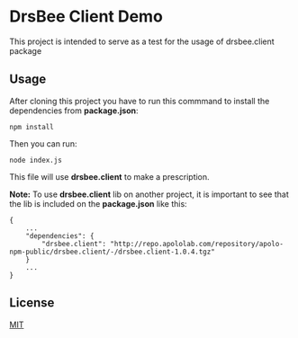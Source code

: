 # DrsBee Client Demo

This project is intended to serve as a test for the usage of drsbee.client package

## Usage

After cloning this project you have to run this commmand to install the dependencies from **package.json**:

```
npm install
```

Then you can run:
```
node index.js
```
This file will use **drsbee.client** to make a prescription.

**Note:** To use **drsbee.client** lib on another project, it is important to see that the lib is included on the **package.json** like this:

```
{
	... 
	"dependencies": {
		"drsbee.client": "http://repo.apololab.com/repository/apolo-npm-public/drsbee.client/-/drsbee.client-1.0.4.tgz"
	}
	...
}
```


## License
[MIT](https://choosealicense.com/licenses/mit/)